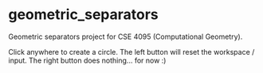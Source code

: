 geometric_separators
====================

Geometric separators project for CSE 4095 (Computational Geometry).

Click anywhere to create a circle. The left button will reset the workspace / input. The right button does nothing... for now :)

